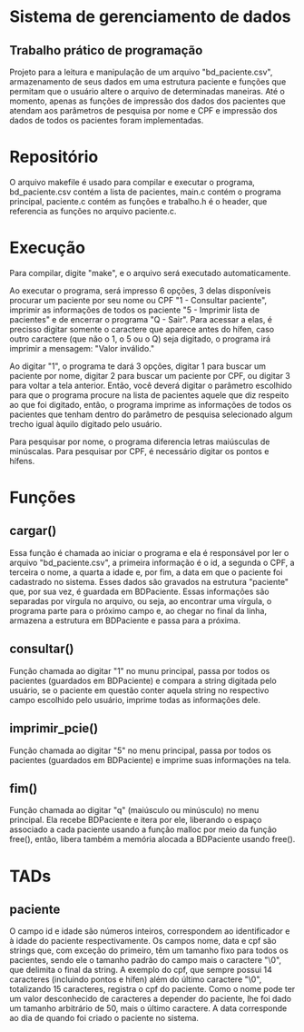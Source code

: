 # Sistema de gerenciamento de dados
## Trabalho prático de programação

Projeto para a leitura e manipulação de um arquivo "bd_paciente.csv", armazenamento de seus dados em uma estrutura paciente e funções que permitam que o usuário altere o arquivo de determinadas maneiras. Até o momento, apenas as funções de impressão dos dados dos pacientes que atendam aos parâmetros de pesquisa por nome e CPF e impressão dos dados de todos os pacientes foram implementadas.

# Repositório

O arquivo makefile é usado para compilar e executar o programa, bd_paciente.csv contém a lista de pacientes, main.c contém o programa principal, paciente.c contém as funções e trabalho.h é o header, que referencia as funções no arquivo paciente.c.

# Execução

Para compilar, digite "make", e o arquivo será executado automaticamente.

Ao executar o programa, será impresso 6 opções, 3 delas disponíveis procurar um paciente por seu nome ou CPF "1 - Consultar paciente", imprimir as informações de todos os paciente "5 - Imprimir lista de pacientes" e de encerrar o programa "Q - Sair". Para acessar a elas, é precisso digitar somente o caractere que aparece antes do hífen, caso outro caractere (que não o 1, o 5 ou o Q) seja digitado, o programa irá imprimir a mensagem:
"Valor inválido."

Ao digitar "1", o programa te dará 3 opções, digitar 1 para buscar um paciente por nome, digitar 2 para buscar um paciente por CPF, ou digitar 3 para voltar a tela anterior. Então, você deverá digitar o parâmetro escolhido para que o programa procure na lista de pacientes aquele que diz respeito ao que foi digitado, então, o programa imprime as informações de todos os pacientes que tenham dentro do parâmetro de pesquisa selecionado algum trecho igual àquilo digitado pelo usuário. 

Para pesquisar por nome, o programa diferencia letras maiúsculas de minúscalas. Para pesquisar por CPF, é necessário digitar os pontos e hífens.

# Funções

## cargar()
Essa função é chamada ao iniciar o programa e ela é responsável por ler o arquivo "bd_paciente.csv", a primeira informação é o id, a segunda o CPF, a terceira o nome, a quarta a idade e, por fim, a data em que o paciente foi cadastrado no sistema. Esses dados são gravados na estrutura "paciente" que, por sua vez, é guardada em BDPaciente. Essas informações são separadas por vírgula no arquivo, ou seja, ao encontrar uma vírgula, o programa parte para o próximo campo e, ao chegar no final da linha, armazena a estrutura em BDPaciente e passa para a próxima.

## consultar()
Função chamada ao digitar "1" no munu principal, passa por todos os pacientes (guardados em BDPaciente) e compara a string digitada pelo usuário, se o paciente em questão conter aquela string no respectivo campo escolhido pelo usuário, imprime todas as informações dele.

## imprimir_pcie()
Função chamada ao digitar "5" no menu principal, passa por todos os pacientes (guardados em BDPaciente) e imprime suas informações na tela.

## fim()
Função chamada ao digitar "q" (maiúsculo ou minúsculo) no menu principal. Ela recebe BDPaciente e itera por ele, liberando o espaço associado a cada paciente usando a função malloc por meio da função free(), então, libera também a memória alocada a BDPaciente usando free().

# TADs

## paciente
O campo id e idade são números inteiros, correspondem ao identificador e à idade do paciente respectivamente. Os campos nome, data e cpf são strings que, com exceção do primeiro, têm um tamanho fixo para todos os pacientes, sendo ele o tamanho padrão do campo mais o caractere "\0", que delimita o final da string. A exemplo do cpf, que sempre possui 14 caracteres (incluindo pontos e hífen) além do último caractere "\0", totalizando 15 caracteres, registra o cpf do paciente. Como o nome pode ter um valor desconhecido de caracteres a depender do paciente, lhe foi dado um tamanho arbitrário de 50, mais o último caractere. A data corresponde ao dia de quando foi criado o paciente no sistema.
